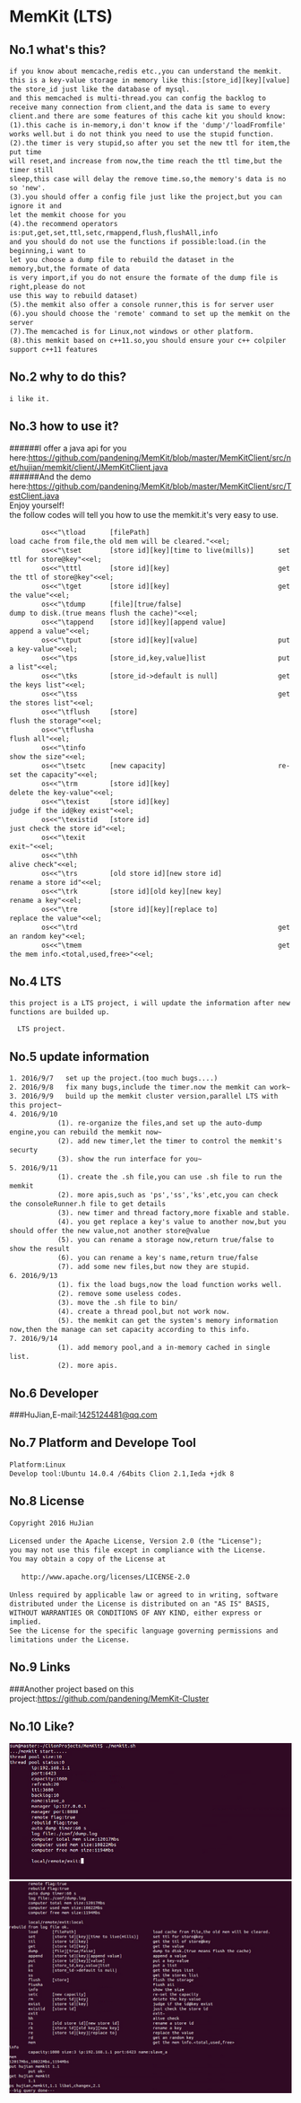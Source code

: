 MemKit (LTS)
===========================
No.1 what's this?
--------------------------
```
if you know about memcache,redis etc.,you can understand the memkit.      
this is a key-value storage in memory like this:[store_id][key][value]    
the store_id just like the database of mysql.   
and this memcached is multi-thread.you can config the backlog to    
receive many connection from client,and the data is same to every   
client.and there are some features of this cache kit you should know:   
(1).this cache is in-memory,i don't know if the 'dump'/'loadFromfile' 
works well.but i do not think you need to use the stupid function.    
(2).the timer is very stupid,so after you set the new ttl for item,the put time   
will reset,and increase from now,the time reach the ttl time,but the timer still  
sleep,this case will delay the remove time.so,the memory's data is no so 'new'. 
(3).you should offer a config file just like the project,but you can ignore it and    
let the memkit choose for you   
(4).the recommend operators is:put,get,set,ttl,setc,rmappend,flush,flushAll,info    
and you should do not use the functions if possible:load.(in the beginning,i want to    
let you choose a dump file to rebuild the dataset in the memory,but,the formate of data   
is very import,if you do not ensure the formate of the dump file is right,please do not   
use this way to rebuild dataset)    
(5).the memkit also offer a console runner,this is for server user    
(6).you should choose the 'remote' command to set up the memkit on the server   
(7).The memcached is for Linux,not windows or other platform.   
(8).this memkit based on c++11.so,you should ensure your c++ colpiler support c++11 features    

```

No.2 why to do this?
-------------------------
```
i like it.  
```

No.3 how to use it?
-------------------------
######I offer a java api for you here:<https://github.com/pandening/MemKit/blob/master/MemKitClient/src/net/hujian/memkit/client/JMemKitClient.java>     
######And the demo here:<https://github.com/pandening/MemKit/blob/master/MemKitClient/src/TestClient.java>      
  Enjoy yourself!       
  the follow codes will tell you how to use the memkit.it's very easy to use.   
```
        os<<"\tload      [filePath]                                load cache from file,the old mem will be cleared."<<el;
        os<<"\tset       [store id][key][time to live(mills)]      set ttl for store@key"<<el;
        os<<"\tttl       [store id][key]                           get the ttl of store@key"<<el;
        os<<"\tget       [store id][key]                           get the value"<<el;
        os<<"\tdump      [file][true/false]                        dump to disk.(true means flush the cache)"<<el;
        os<<"\tappend    [store id][key][append value]             append a value"<<el;
        os<<"\tput       [store id][key][value]                    put a key-value"<<el;
        os<<"\tps        [store_id,key,value]list                  put a list"<<el;
        os<<"\tks        [store_id->default is null]               get the keys list"<<el;
        os<<"\tss                                                  get the stores list"<<el;
        os<<"\tflush     [store]                                   flush the storage"<<el;
        os<<"\tflusha                                              flush all"<<el;
        os<<"\tinfo                                                show the size"<<el;
        os<<"\tsetc      [new capacity]                            re-set the capacity"<<el;
        os<<"\trm        [store id][key]                           delete the key-value"<<el;
        os<<"\texist     [store id][key]                           judge if the id@key exist"<<el;
        os<<"\texistid   [store id]                                just check the store id"<<el;
        os<<"\texit                                                exit~"<<el;
        os<<"\thh                                                  alive check"<<el;
        os<<"\trs        [old store id][new store id]              rename a store id"<<el;
        os<<"\trk        [store id][old key][new key]              rename a key"<<el;
        os<<"\tre        [store id][key][replace to]               replace the value"<<el;
        os<<"\trd                                                  get an random key"<<el;
        os<<"\tmem                                                 get the mem info.<total,used,free>"<<el;

```
No.4 LTS 
--------------------------
```
this project is a LTS project, i will update the information after new  
functions are builded up.     
```
```
  LTS project.
```

No.5 update information
-------------------------
```
1. 2016/9/7   set up the project.(too much bugs....)      
2. 2016/9/8   fix many bugs,include the timer.now the memkit can work~      
3. 2016/9/9   build up the memkit cluster version,parallel LTS with this project~
4. 2016/9/10  
            (1). re-organize the files,and set up the auto-dump engine,you can rebuild the memkit now~  
            (2). add new timer,let the timer to control the memkit's securty  
            (3). show the run interface for you~
5. 2016/9/11 
            (1). create the .sh file,you can use .sh file to run the memkit
            (2). more apis,such as 'ps','ss','ks',etc,you can check the consoleRunner.h file to get details 
            (3). new timer and thread factory,more fixable and stable.  
            (4). you get replace a key's value to another now,but you should offer the new value,not another store@value
            (5). you can rename a storage now,return true/false to show the result
            (6). you can rename a key's name,return true/false
            (7). add some new files,but now they are stupid.
6. 2016/9/13 
            (1). fix the load bugs,now the load function works well.
            (2). remove some useless codes.
            (3). move the .sh file to bin/
            (4). create a thread pool,but not work now.
            (5). the memkit can get the system's memory information now,then the manage can set capacity according to this info.
7. 2016/9/14
            (1). add memory pool,and a in-memory cached in single list.
            (2). more apis.
```

No.6 Developer
------------------------
###HuJian,E-mail:<1425124481@qq.com>  

No.7 Platform and Develope Tool
--------------------------------
```
Platform:Linux
Develop tool:Ubuntu 14.0.4 /64bits Clion 2.1,Ieda +jdk 8
```

No.8 License
------------------------
```
Copyright 2016 HuJian

Licensed under the Apache License, Version 2.0 (the "License");
you may not use this file except in compliance with the License.
You may obtain a copy of the License at

   http://www.apache.org/licenses/LICENSE-2.0

Unless required by applicable law or agreed to in writing, software
distributed under the License is distributed on an "AS IS" BASIS,
WITHOUT WARRANTIES OR CONDITIONS OF ANY KIND, either express or implied.
See the License for the specific language governing permissions and
limitations under the License.
```

No.9 Links
--------------------------------
###Another project based on this project:<https://github.com/pandening/MemKit-Cluster>    

No.10 Like?
--------------------------------
![image](https://github.com/pandening/images/blob/master/newStart.png)
![image](https://github.com/pandening/images/blob/master/op.png)
